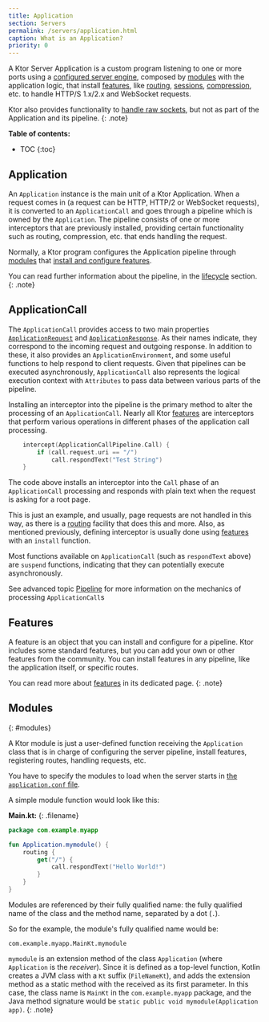 ```yaml
---
title: Application
section: Servers
permalink: /servers/application.html
caption: What is an Application? 
priority: 0
---
```


A Ktor Server Application is a custom program listening to one or more ports using a [configured server engine](/servers/configuration.html),
composed by [modules](#modules) with the application logic, that install [features](#features), like [routing](/features/routing.html),
[sessions](/features/sessions.html), [compression](/features/compression.html), etc. to handle HTTP/S 1.x/2.x and WebSocket requests.

Ktor also provides functionality to [handle raw sockets](/servers/raw-sockets.html), but not as part of the Application and
its pipeline.
{: .note}

**Table of contents:**

* TOC
{:toc}

## Application

An `Application` instance is the main unit of a Ktor Application. When a request comes in
(a request can be HTTP, HTTP/2 or WebSocket requests), it is converted to an `ApplicationCall`
and goes through a pipeline which is owned by the `Application`. The pipeline consists of one or more
interceptors that are previously installed, providing certain functionality such as routing,
compression, etc. that ends handling the request.

Normally, a Ktor program configures the Application pipeline through [modules](#modules)
that [install and configure features](#features).

You can read further information about the pipeline, in the [lifecycle](/servers/lifecycle.html) section.
{: .note}

## ApplicationCall

The `ApplicationCall` provides access to two main properties [`ApplicationRequest`](/servers/requests.html) and [`ApplicationResponse`](/servers/responses.html).
As their names indicate, they correspond to the incoming request and outgoing response. In addition to these,
it also provides an `ApplicationEnvironment`, and some useful functions to help respond to client requests.
Given that pipelines can be executed asynchronously, `ApplicationCall` also represents the logical execution
context with `Attributes` to pass data between various parts of the pipeline.

Installing an interceptor into the pipeline is the primary method to alter the processing of an `ApplicationCall`.
Nearly all Ktor [features](/features) are interceptors that perform various operations in different phases of
the application call processing. 

```kotlin
    intercept(ApplicationCallPipeline.Call) { 
        if (call.request.uri == "/")
            call.respondText("Test String")
    }
```
The code above installs an interceptor into the `Call` phase of an `ApplicationCall` processing and responds with plain text
when the request is asking for a root page.  

This is just an example, and usually, page requests are not handled in this way, as there is a [routing](/features/routing) facility that does this
 and more. Also, as mentioned previously, defining interceptor is usually done using [features](#features) with an `install` function.
   
Most functions available on `ApplicationCall` (such as `respondText` above) are `suspend` functions, indicating that they 
can potentially execute asynchronously.
 
See advanced topic [Pipeline](/advanced/pipeline) for more information on the mechanics of processing `ApplicationCall`s

## Features

A feature is an object that you can install and configure for a pipeline.
Ktor includes some standard features, but you can add your own or other features from the community. 
You can install features in any pipeline, like the application itself, or specific routes.

You can read more about [features](/features/index.html) in its dedicated page.
{: .note}

## Modules
{: #modules}

A Ktor module is just a user-defined function receiving the `Application` class that is in charge of configuring
the server pipeline, install features, registering routes, handling requests, etc.

You have to specify the modules to load when the server starts in [the `application.conf` file](/servers/configuration.html#hocon-file).

A simple module function would look like this:

**Main.kt:**
{: .filename}

```kotlin
package com.example.myapp

fun Application.mymodule() {
    routing {
        get("/") {
            call.respondText("Hello World!")
        }
    }
}
```

Modules are referenced by their fully qualified name: the fully qualified name of the class and the method name,
separated by a dot (`.`).

So for the example, the module's fully qualified name would be:

```
com.example.myapp.MainKt.mymodule
```

`mymodule` is an extension method of the class `Application` (where `Application` is the *receiver*).
Since it is defined as a top-level function, Kotlin creates a JVM class with a `Kt` suffix (`FileNameKt`),
and adds the extension method as a static method with the received as its first parameter.
In this case, the class name is `MainKt` in the `com.example.myapp` package, and the Java method signature would be
`static public void mymodule(Application app)`.
{: .note}
